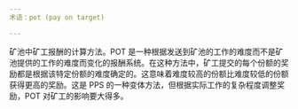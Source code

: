 ```yaml
---
术语：pot (pay on target)

---
```

矿池中矿工报酬的计算方法。POT 是一种根据发送到矿池的工作的难度而不是矿池提供的工作的难度而变化的报酬系统。在这种方法中，矿工提交的每个份额的奖励都是根据该特定份额的难度确定的。这意味着难度较高的份额比难度较低的份额获得更高的奖励。这是 PPS 的一种变体方法，但根据实际工作的复杂程度调整奖励，POT 对矿工的影响要大得多。